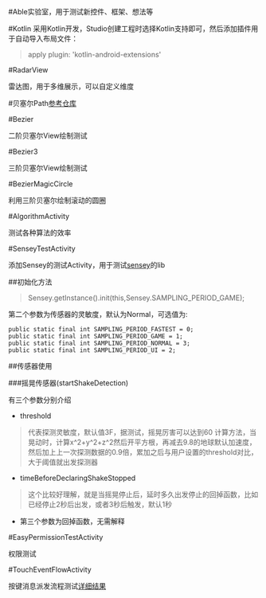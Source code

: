 #Able实验室，用于测试新控件、框架、想法等

#Kotlin
采用Kotlin开发，Studio创建工程时选择Kotlin支持即可，然后添加插件用于自动导入布局文件：
>apply plugin: 'kotlin-android-extensions'

#RadarView

雷达图，用于多维展示，可以自定义维度

#贝塞尔Path[参考仓库](https://github.com/GcsSloop/AndroidNote/blob/master/CustomView/Advance/%5B06%5DPath_Bezier.md)

#Bezier 

二阶贝塞尔View绘制测试

#Bezier3

三阶贝塞尔View绘制测试

#BezierMagicCircle

利用三阶贝塞尔绘制滚动的圆圈

#AlgorithmActivity

测试各种算法的效率

#SenseyTestActivity

添加Sensey的测试Activity，用于测试[sensey](https://github.com/nisrulz/sensey)的lib

##初始化方法

>Sensey.getInstance().init(this,Sensey.SAMPLING_PERIOD_GAME);

第二个参数为传感器的灵敏度，默认为Normal，可选值为:
```
public static final int SAMPLING_PERIOD_FASTEST = 0;
public static final int SAMPLING_PERIOD_GAME = 1;
public static final int SAMPLING_PERIOD_NORMAL = 3;
public static final int SAMPLING_PERIOD_UI = 2;
```

##传感器使用

###摇晃传感器(startShakeDetection)

有三个参数分别介绍

 - threshold

>代表探测灵敏度，默认值3F，据测试，摇晃厉害可以达到60
计算方法，当晃动时，计算x^2+y^2+z^2然后开平方根，再减去9.8的地球默认加速度，然后加上上一次探测数据的0.9倍，累加之后与用户设置的threshold对比，大于阈值就出发探测器

 - timeBeforeDeclaringShakeStopped

>这个比较好理解，就是当摇晃停止后，延时多久出发停止的回掉函数，比如已经停止2秒后出发，或者3秒后触发，默认1秒

 - 第三个参数为回掉函数，无需解释


#EasyPermissionTestActivity

权限测试

#TouchEventFlowActivity

按键消息派发流程测试[详细结果](./doc/按键消息流程.md)


